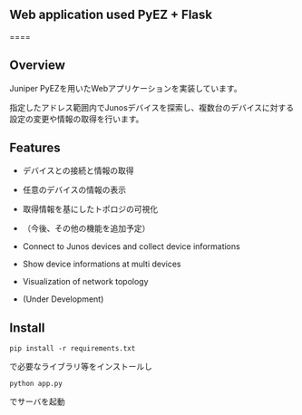 ## Web application used PyEZ + Flask
====


## Overview
Juniper PyEZを用いたWebアプリケーションを実装しています。

指定したアドレス範囲内でJunosデバイスを探索し、複数台のデバイスに対する設定の変更や情報の取得を行います。


## Features
* デバイスとの接続と情報の取得
* 任意のデバイスの情報の表示
* 取得情報を基にしたトポロジの可視化
* （今後、その他の機能を追加予定）

* Connect to Junos devices and collect device informations
* Show device informations at multi devices
* Visualization of network topology
* (Under Development)

## Install

`pip install -r requirements.txt`

で必要なライブラリ等をインストールし

`python app.py`

でサーバを起動



